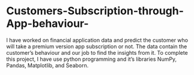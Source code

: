 # Customers-Subscription-through-App-behaviour-
 I have worked on financial application data and predict the customer who will take a premium version app  subscription or not. The data contain the customer’s behaviour and our job to find the insights from it. To complete this  project, I have use python programming and it’s libraries NumPy, Pandas, Matplotlib, and Seaborn.
